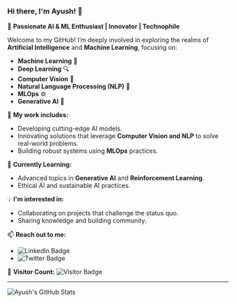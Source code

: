 ### Hi there, I'm Ayush! 👋

🤖 **Passionate AI & ML Enthusiast | Innovator | Technophile**

Welcome to my GitHub! I’m deeply involved in exploring the realms of **Artificial Intelligence** and **Machine Learning**, focusing on:
- **Machine Learning** 🧠
- **Deep Learning** 🔍
- **Computer Vision** 📸
- **Natural Language Processing (NLP)** 📝
- **MLOps** ⚙️
- **Generative AI** 🎨

🚀 **My work includes:**
- Developing cutting-edge AI models.
- Innovating solutions that leverage **Computer Vision and NLP** to solve real-world problems.
- Building robust systems using **MLOps** practices.

🌱 **Currently Learning:**
- Advanced topics in **Generative AI** and **Reinforcement Learning**.
- Ethical AI and sustainable AI practices.

💡 **I'm interested in:**
- Collaborating on projects that challenge the status quo.
- Sharing knowledge and building community.

📫 **Reach out to me:**
- ![LinkedIn Badge](https://img.shields.io/badge/LinkedIn-Connect-blue?style=flat-square&logo=linkedin)
- ![Twitter Badge](https://img.shields.io/badge/Twitter-Follow-blue?style=flat-square&logo=twitter)

👀 **Visitor Count:** ![Visitor Badge](https://visitor-badge.laobi.icu/badge?page_id=GIRIAYUSH.GIRIAYUSH)

---

![Ayush's GitHub Stats](https://github-readme-stats.vercel.app/api?username=GIRIAYUSH&show_icons=true&theme=radical)

